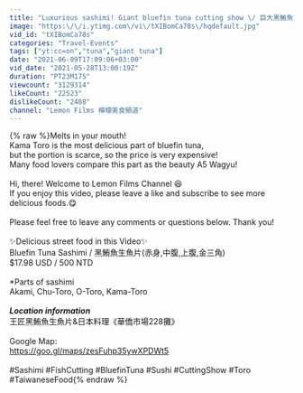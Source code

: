 ```yaml
---
title: "Luxurious sashimi! Giant bluefin tuna cutting show \/ 巨大黑鮪魚切割秀,鮪魚金三角 - Taiwanese Food"
image: "https:\/\/i.ytimg.com\/vi\/tXIBomCa78s\/hqdefault.jpg"
vid_id: "tXIBomCa78s"
categories: "Travel-Events"
tags: ["yt:cc=on","tuna","giant tuna"]
date: "2021-06-09T17:09:06+03:00"
vid_date: "2021-05-28T13:00:19Z"
duration: "PT23M17S"
viewcount: "3129314"
likeCount: "22523"
dislikeCount: "2408"
channel: "Lemon Films 檸檬美食頻道"
---
```

{% raw %}Melts in your mouth!<br />Kama Toro is the most delicious part of bluefin tuna, <br />but the portion is scarce, so the price is very expensive!<br />Many food lovers compare this part as the beauty A5 Wagyu!<br /><br />Hi, there! Welcome to Lemon Films Channel 😆<br />If you enjoy this video, please leave a like and subscribe to see more delicious foods.😋<br /><br />Please feel free to leave any comments or questions below. Thank you!<br /><br />✨Delicious street food in this Video✨<br />Bluefin Tuna Sashimi / 黑鮪魚生魚片(赤身,中腹,上腹,金三角)<br />$17.98 USD / 500 NTD<br /><br />*Parts of sashimi<br />Akami, Chu-Toro, O-Toro, Kama-Toro <br /><br />***Location information***<br />王匠黑鮪魚生魚片&amp;日本料理《華僑市場228攤》<br /><br />Google Map:<br /><a rel="nofollow" target="blank" href="https://goo.gl/maps/zesFuhp35ywXPDWt5">https://goo.gl/maps/zesFuhp35ywXPDWt5</a><br /><br />#Sashimi #FishCutting #BluefinTuna #Sushi #CuttingShow #Toro #TaiwaneseFood{% endraw %}
